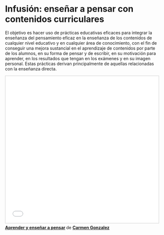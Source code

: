 # Infusión: enseñar a pensar con contenidos curriculares

El objetivo es hacer uso de prácticas educativas eficaces para integrar la enseñanza del pensamiento eficaz en la enseñanza de los contenidos de cualquier nivel educativo y en cualquier área de conocimiento, con el fin de conseguir una mejora sustancial en el aprendizaje de contenidos por parte de los alumnos, en su forma de pensar y de escribir, en su motivación para aprender, en los resultados que tengan en los exámenes y en su imagen personal. Estas prácticas derivan principalmente de aquellas relacionadas con la enseñanza directa.

<iframe src="//www.slideshare.net/slideshow/embed_code/key/mPuRivizhTfc4F" width="595" height="485" frameborder="0" marginwidth="0" marginheight="0" scrolling="no" style="border:1px solid #CCC; border-width:1px; margin-bottom:5px; max-width: 100%;" allowfullscreen> </iframe> <div style="margin-bottom:5px"> <strong> <a href="//www.slideshare.net/flosflorum2/aprender-y-ensear-a-pensar" title="Aprender y enseñar a pensar" target="_blank">Aprender y enseñar a pensar</a> </strong> de <strong><a href="https://www.slideshare.net/flosflorum2" target="_blank">Carmen Gonzalez</a></strong> </div>


